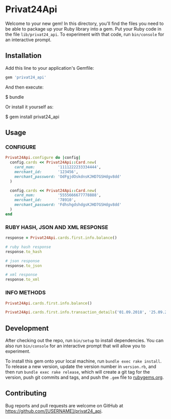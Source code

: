 # Privat24Api

Welcome to your new gem! In this directory, you'll find the files you need to be able to package up your Ruby library into a gem. Put your Ruby code in the file `lib/privat24_api`. To experiment with that code, run `bin/console` for an interactive prompt.

## Installation

Add this line to your application's Gemfile:

```ruby
gem 'privat24_api'
```

And then execute:

$ bundle

Or install it yourself as:

$ gem install privat24_api

## Usage

### CONFIGURE
```ruby
Privat24Api.configure do |config|
  config.cards << Privat24Api::Card.new(
    card_num:          '1111222233334444', 
    merchant_id:       '123456',
    merchant_password: 'OdFgjdOskdnsKJHD7GSHdgv8dd'
  )

  config.cards << Privat24Api::Card.new(
    card_num:          '5555666677778888', 
    merchant_id:       '78910',
    merchant_password: 'FdhshgdshdgsKJHD7GSHdgv8dd'
  )
end
```
### RUBY HASH, JSON AND XML RESPONSE
```ruby
response = Privat24Api.cards.first.info.balance()

# ruby hash response
response.to_hash

# json response
response.to_json

# xml response
response.to_xml
```

### INFO METHODS
```ruby
Privat24Api.cards.first.info.balance()

Privat24Api.cards.first.info.transaction_details('01.09.2018', '25.09.2018')
```

## Development

After checking out the repo, run `bin/setup` to install dependencies. You can also run `bin/console` for an interactive prompt that will allow you to experiment.

To install this gem onto your local machine, run `bundle exec rake install`. To release a new version, update the version number in `version.rb`, and then run `bundle exec rake release`, which will create a git tag for the version, push git commits and tags, and push the `.gem` file to [rubygems.org](https://rubygems.org).

## Contributing

Bug reports and pull requests are welcome on GitHub at https://github.com/[USERNAME]/privat24_api.
